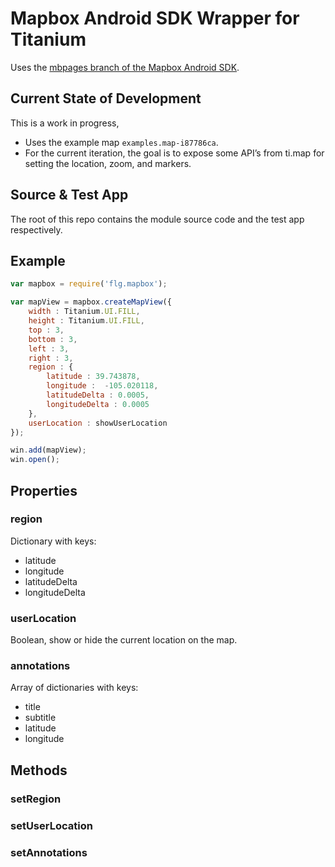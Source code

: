 # Mapbox Android SDK Wrapper for Titanium

Uses the [mbpages branch of the Mapbox Android SDK](https://github.com/mapbox/mapbox-android-sdk/tree/mb-pages).

## Current State of Development
This is a work in progress, 
- Uses the example map `examples.map-i87786ca`. 
- For the current iteration, the goal is to expose some API’s from ti.map for setting the location, zoom, and markers.

## Source & Test App
The root of this repo contains the module source code and the test app respectively.

## Example

```javascript
var mapbox = require('flg.mapbox');

var mapView = mapbox.createMapView({
	width : Titanium.UI.FILL,
	height : Titanium.UI.FILL,
	top : 3,
	bottom : 3,
	left : 3,
	right : 3,
	region : {
		latitude : 39.743878,
		longitude :  -105.020118,
		latitudeDelta : 0.0005,
		longitudeDelta : 0.0005
	},
	userLocation : showUserLocation
});

win.add(mapView);
win.open();
```

## Properties
### region
Dictionary with keys:
- latitude
- longitude
- latitudeDelta
- longitudeDelta

### userLocation
Boolean, show or hide the current location on the map.

### annotations
Array of dictionaries with keys:
- title
- subtitle
- latitude
- longitude

## Methods
### setRegion
### setUserLocation
### setAnnotations
